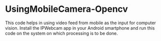 # UsingMobileCamera-Opencv
This code helps in using video feed from mobile as the input for computer vision.
Install the IPWebcam app in your Android smartphone and run this code on the system on which processing is to be done.
